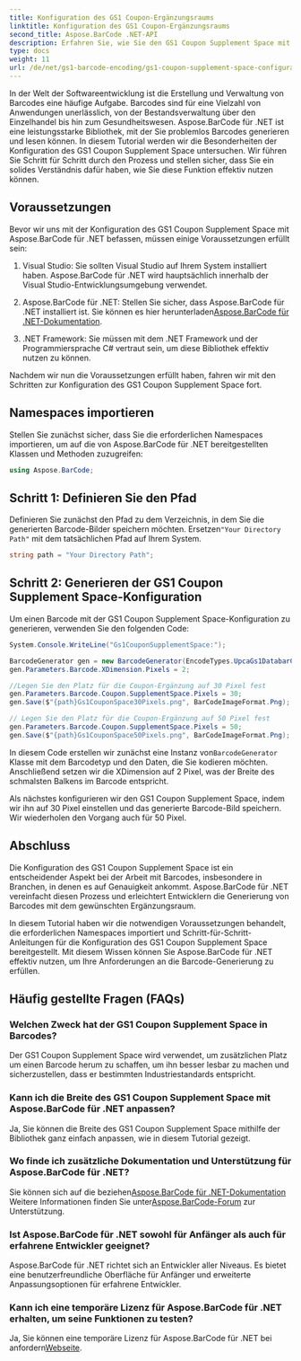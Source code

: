 ```yaml
---
title: Konfiguration des GS1 Coupon-Ergänzungsraums
linktitle: Konfiguration des GS1 Coupon-Ergänzungsraums
second_title: Aspose.BarCode .NET-API
description: Erfahren Sie, wie Sie den GS1 Coupon Supplement Space mit Aspose.BarCode für .NET konfigurieren. Befolgen Sie unsere Schritt-für-Schritt-Anleitung, um diese Funktion zu meistern.
type: docs
weight: 11
url: /de/net/gs1-barcode-encoding/gs1-coupon-supplement-space-configuration/
---
```


In der Welt der Softwareentwicklung ist die Erstellung und Verwaltung von Barcodes eine häufige Aufgabe. Barcodes sind für eine Vielzahl von Anwendungen unerlässlich, von der Bestandsverwaltung über den Einzelhandel bis hin zum Gesundheitswesen. Aspose.BarCode für .NET ist eine leistungsstarke Bibliothek, mit der Sie problemlos Barcodes generieren und lesen können. In diesem Tutorial werden wir die Besonderheiten der Konfiguration des GS1 Coupon Supplement Space untersuchen. Wir führen Sie Schritt für Schritt durch den Prozess und stellen sicher, dass Sie ein solides Verständnis dafür haben, wie Sie diese Funktion effektiv nutzen können.

## Voraussetzungen

Bevor wir uns mit der Konfiguration des GS1 Coupon Supplement Space mit Aspose.BarCode für .NET befassen, müssen einige Voraussetzungen erfüllt sein:

1. Visual Studio: Sie sollten Visual Studio auf Ihrem System installiert haben. Aspose.BarCode für .NET wird hauptsächlich innerhalb der Visual Studio-Entwicklungsumgebung verwendet.

2.  Aspose.BarCode für .NET: Stellen Sie sicher, dass Aspose.BarCode für .NET installiert ist. Sie können es hier herunterladen[Aspose.BarCode für .NET-Dokumentation](https://reference.aspose.com/barcode/net/).

3. .NET Framework: Sie müssen mit dem .NET Framework und der Programmiersprache C# vertraut sein, um diese Bibliothek effektiv nutzen zu können.

Nachdem wir nun die Voraussetzungen erfüllt haben, fahren wir mit den Schritten zur Konfiguration des GS1 Coupon Supplement Space fort.

## Namespaces importieren

Stellen Sie zunächst sicher, dass Sie die erforderlichen Namespaces importieren, um auf die von Aspose.BarCode für .NET bereitgestellten Klassen und Methoden zuzugreifen:

```csharp
using Aspose.BarCode;
```

## Schritt 1: Definieren Sie den Pfad

 Definieren Sie zunächst den Pfad zu dem Verzeichnis, in dem Sie die generierten Barcode-Bilder speichern möchten. Ersetzen`"Your Directory Path"` mit dem tatsächlichen Pfad auf Ihrem System.

```csharp
string path = "Your Directory Path";
```

## Schritt 2: Generieren der GS1 Coupon Supplement Space-Konfiguration

Um einen Barcode mit der GS1 Coupon Supplement Space-Konfiguration zu generieren, verwenden Sie den folgenden Code:

```csharp
System.Console.WriteLine("Gs1CouponSupplementSpace:");

BarcodeGenerator gen = new BarcodeGenerator(EncodeTypes.UpcaGs1DatabarCoupon, "123456789012(8110)ASPOSE");
gen.Parameters.Barcode.XDimension.Pixels = 2;

//Legen Sie den Platz für die Coupon-Ergänzung auf 30 Pixel fest
gen.Parameters.Barcode.Coupon.SupplementSpace.Pixels = 30;
gen.Save($"{path}Gs1CouponSpace30Pixels.png", BarCodeImageFormat.Png);

// Legen Sie den Platz für die Coupon-Ergänzung auf 50 Pixel fest
gen.Parameters.Barcode.Coupon.SupplementSpace.Pixels = 50;
gen.Save($"{path}Gs1CouponSpace50Pixels.png", BarCodeImageFormat.Png);
```

 In diesem Code erstellen wir zunächst eine Instanz von`BarcodeGenerator` Klasse mit dem Barcodetyp und den Daten, die Sie kodieren möchten. Anschließend setzen wir die XDimension auf 2 Pixel, was der Breite des schmalsten Balkens im Barcode entspricht. 

Als nächstes konfigurieren wir den GS1 Coupon Supplement Space, indem wir ihn auf 30 Pixel einstellen und das generierte Barcode-Bild speichern. Wir wiederholen den Vorgang auch für 50 Pixel.

## Abschluss

Die Konfiguration des GS1 Coupon Supplement Space ist ein entscheidender Aspekt bei der Arbeit mit Barcodes, insbesondere in Branchen, in denen es auf Genauigkeit ankommt. Aspose.BarCode für .NET vereinfacht diesen Prozess und erleichtert Entwicklern die Generierung von Barcodes mit dem gewünschten Ergänzungsraum.

In diesem Tutorial haben wir die notwendigen Voraussetzungen behandelt, die erforderlichen Namespaces importiert und Schritt-für-Schritt-Anleitungen für die Konfiguration des GS1 Coupon Supplement Space bereitgestellt. Mit diesem Wissen können Sie Aspose.BarCode für .NET effektiv nutzen, um Ihre Anforderungen an die Barcode-Generierung zu erfüllen.

## Häufig gestellte Fragen (FAQs)

### Welchen Zweck hat der GS1 Coupon Supplement Space in Barcodes?
Der GS1 Coupon Supplement Space wird verwendet, um zusätzlichen Platz um einen Barcode herum zu schaffen, um ihn besser lesbar zu machen und sicherzustellen, dass er bestimmten Industriestandards entspricht.

### Kann ich die Breite des GS1 Coupon Supplement Space mit Aspose.BarCode für .NET anpassen?
Ja, Sie können die Breite des GS1 Coupon Supplement Space mithilfe der Bibliothek ganz einfach anpassen, wie in diesem Tutorial gezeigt.

### Wo finde ich zusätzliche Dokumentation und Unterstützung für Aspose.BarCode für .NET?
 Sie können sich auf die beziehen[Aspose.BarCode für .NET-Dokumentation](https://reference.aspose.com/barcode/net/) Weitere Informationen finden Sie unter[Aspose.BarCode-Forum](https://forum.aspose.com/c/barcode/13) zur Unterstützung.

### Ist Aspose.BarCode für .NET sowohl für Anfänger als auch für erfahrene Entwickler geeignet?
Aspose.BarCode für .NET richtet sich an Entwickler aller Niveaus. Es bietet eine benutzerfreundliche Oberfläche für Anfänger und erweiterte Anpassungsoptionen für erfahrene Entwickler.

### Kann ich eine temporäre Lizenz für Aspose.BarCode für .NET erhalten, um seine Funktionen zu testen?
 Ja, Sie können eine temporäre Lizenz für Aspose.BarCode für .NET bei anfordern[Webseite](https://purchase.aspose.com/temporary-license/).